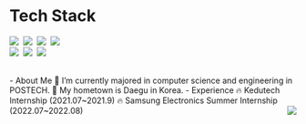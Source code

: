 
 <h1 align="left">Tech Stack</h1>
  <p align="left">
<img src="https://img.shields.io/badge/Python-3766AB?style=flat-square&logo=Python&logoColor=white"/></a>&nbsp;
<img src="https://img.shields.io/badge/React-61DAFB?style=flat-square&logo=React&logoColor=white"/></a>&nbsp;
<img src="https://img.shields.io/badge/Node.js-339933?style=flat-square&logo=Node.js&logoColor=white"/></a>&nbsp;
<img src="https://img.shields.io/badge/JavaScript-F7DF1E?style=flat-square&logo=JavaScript&logoColor=white"/></a>&nbsp;
<br/>
<img src="https://img.shields.io/badge/C-A8B9CC?style=flat-square&logo=C&logoColor=white"/></a>&nbsp;
<img src="https://img.shields.io/badge/C++-00599C?style=flat-square&logo=C%2B%2B&logoColor=white"/></a>&nbsp;
<img src="https://img.shields.io/badge/Django-092E20?style=flat-square&logo=Django&logoColor=white"/></a>&nbsp;
</p>

<br>
- About Me
🌱 I’m currently majored in computer science and engineering in POSTECH.
🚅 My hometown is Daegu in Korea.
- Experience
🔥 Kedutech Internship (2021.07~2021.9)
🔥 Samsung Electronics Summer Internship (2022.07~2022.08)


<img align='right' src="http://mazassumnida.wtf/api/v2/generate_badge?boj=dmsgk010724">
